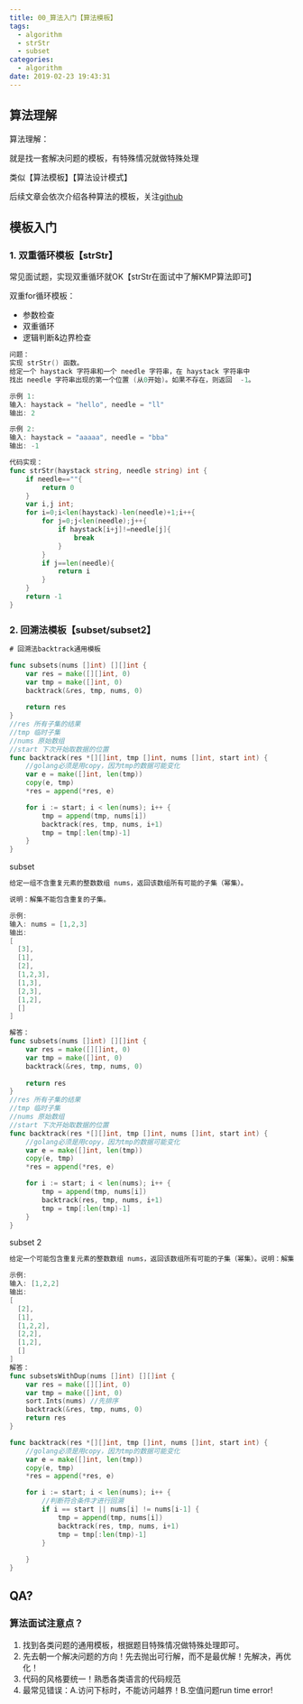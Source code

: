 ```yaml
---
title: 00_算法入门【算法模板】
tags:
  - algorithm
  - strStr
  - subset
categories:
  - algorithm
date: 2019-02-23 19:43:31
---
```


## 算法理解
算法理解：

就是找一套解决问题的模板，有特殊情况就做特殊处理

类似【算法模板】【算法设计模式】

后续文章会依次介绍各种算法的模板，关注[github](https://github.com/greyireland)

## 模板入门

### 1. 双重循环模板【strStr】
常见面试题，实现双重循环就OK【strStr在面试中了解KMP算法即可】

双重for循环模板：
- 参数检查
- 双重循环
- 逻辑判断&边界检查


```go
问题：
实现 strStr() 函数。
给定一个 haystack 字符串和一个 needle 字符串，在 haystack 字符串中
找出 needle 字符串出现的第一个位置 (从0开始)。如果不存在，则返回  -1。

示例 1:
输入: haystack = "hello", needle = "ll"
输出: 2

示例 2:
输入: haystack = "aaaaa", needle = "bba"
输出: -1

代码实现：
func strStr(haystack string, needle string) int {
    if needle==""{
        return 0
    }
    var i,j int;
    for i=0;i<len(haystack)-len(needle)+1;i++{
        for j=0;j<len(needle);j++{
            if haystack[i+j]!=needle[j]{
                break
            }
        }
        if j==len(needle){
            return i
        }
    }
    return -1
}
```

### 2. 回溯法模板【subset/subset2】
```go
# 回溯法backtrack通用模板

func subsets(nums []int) [][]int {
    var res = make([][]int, 0)
    var tmp = make([]int, 0)
    backtrack(&res, tmp, nums, 0)
 
    return res
}
//res 所有子集的结果
//tmp 临时子集
//nums 原始数组
//start 下次开始取数据的位置
func backtrack(res *[][]int, tmp []int, nums []int, start int) {
    //golang必须是用copy，因为tmp的数据可能变化
    var e = make([]int, len(tmp))
    copy(e, tmp)
    *res = append(*res, e)

    for i := start; i < len(nums); i++ {
        tmp = append(tmp, nums[i])
        backtrack(res, tmp, nums, i+1)
        tmp = tmp[:len(tmp)-1]
    }
}
```



subset
```go
给定一组不含重复元素的整数数组 nums，返回该数组所有可能的子集（幂集）。

说明：解集不能包含重复的子集。

示例:
输入: nums = [1,2,3]
输出:
[
  [3],
  [1],
  [2],
  [1,2,3],
  [1,3],
  [2,3],
  [1,2],
  []
]

解答：
func subsets(nums []int) [][]int {
    var res = make([][]int, 0)
    var tmp = make([]int, 0)
    backtrack(&res, tmp, nums, 0)
 
    return res
}
//res 所有子集的结果
//tmp 临时子集
//nums 原始数组
//start 下次开始取数据的位置
func backtrack(res *[][]int, tmp []int, nums []int, start int) {
    //golang必须是用copy，因为tmp的数据可能变化
    var e = make([]int, len(tmp))
    copy(e, tmp)
    *res = append(*res, e)

    for i := start; i < len(nums); i++ {
        tmp = append(tmp, nums[i])
        backtrack(res, tmp, nums, i+1)
        tmp = tmp[:len(tmp)-1]
    }
}
```


subset 2
```go
给定一个可能包含重复元素的整数数组 nums，返回该数组所有可能的子集（幂集）。说明：解集不能包含重复的子集。

示例:
输入: [1,2,2]
输出:
[
  [2],
  [1],
  [1,2,2],
  [2,2],
  [1,2],
  []
]
解答：
func subsetsWithDup(nums []int) [][]int {
    var res = make([][]int, 0)
    var tmp = make([]int, 0)
    sort.Ints(nums) //先排序
    backtrack(&res, tmp, nums, 0)
    return res
}

func backtrack(res *[][]int, tmp []int, nums []int, start int) {
    //golang必须是用copy，因为tmp的数据可能变化
    var e = make([]int, len(tmp))
    copy(e, tmp)
    *res = append(*res, e)

    for i := start; i < len(nums); i++ {
        //判断符合条件才进行回溯
        if i == start || nums[i] != nums[i-1] {
            tmp = append(tmp, nums[i])
            backtrack(res, tmp, nums, i+1)
            tmp = tmp[:len(tmp)-1]
        }
        
    }
}

```


## QA?
### 算法面试注意点？
1. 找到各类问题的通用模板，根据题目特殊情况做特殊处理即可。
2. 先去朝一个解决问题的方向！先去抛出可行解，而不是最优解！先解决，再优化！
3. 代码的风格要统一！熟悉各类语言的代码规范
4. 最常见错误：A.访问下标时，不能访问越界！B.空值问题run time error!